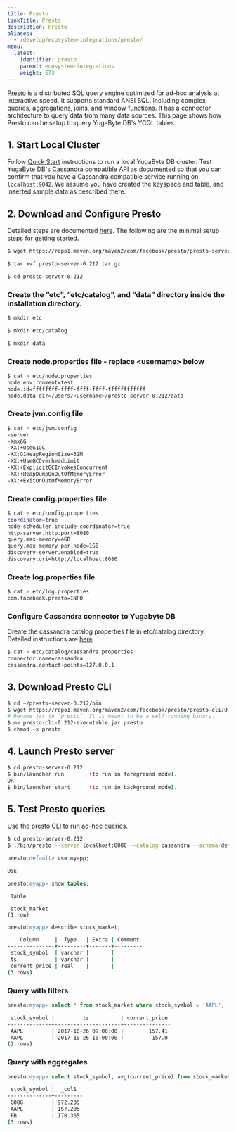 ```yaml
---
title: Presto
linkTitle: Presto
description: Presto
aliases:
  - /develop/ecosystem-integrations/presto/
menu:
  latest:
    identifier: presto
    parent: ecosystem-integrations
    weight: 573
---
```


[Presto](http://https://prestodb.io/) is a distributed SQL query engine optimized for ad-hoc analysis at interactive speed. It supports standard ANSI SQL, including complex queries, aggregations, joins, and window functions. It has a connector architecture to query data from many data sources.
This page shows how Presto can be setup to query YugaByte DB's YCQL tables.

## 1. Start Local Cluster

Follow [Quick Start](../../../quick-start/) instructions to run a local YugaByte DB cluster. Test YugaByte DB's Cassandra compatible API as [documented](../../../quick-start/test-cassandra/) so that you can confirm that you have a Cassandra compatible service running on `localhost:9042`. We assume you have created the keyspace and table, and inserted sample data as described there.

## 2. Download and Configure Presto
Detailed steps are documented [here](https://prestodb.io/docs/current/installation/deployment.html).
The following are the minimal setup steps for getting started.

```{.sh .copy .separator-dollar}
$ wget https://repo1.maven.org/maven2/com/facebook/presto/presto-server/0.212/presto-server-0.212.tar.gz
```

```{.sh .copy .separator-dollar}
$ tar xvf presto-server-0.212.tar.gz
```

```{.sh .copy .separator-dollar}
$ cd presto-server-0.212
```

### Create the “etc”, “etc/catalog”, and “data” directory inside the installation directory.

```{.sh .copy .separator-dollar}
$ mkdir etc
```

```{.sh .copy .separator-dollar}
$ mkdir etc/catalog
```

```{.sh .copy .separator-dollar}
$ mkdir data
```

### Create node.properties file - replace &lt;username&gt; below
```{.sh .copy .separator-dollar}
$ cat > etc/node.properties
node.environment=test
node.id=ffffffff-ffff-ffff-ffff-ffffffffffff
node.data-dir=/Users/<username>/presto-server-0.212/data
```

### Create jvm.config file
```{.sh .copy .separator-dollar}
$ cat > etc/jvm.config
-server
-Xmx6G
-XX:+UseG1GC
-XX:G1HeapRegionSize=32M
-XX:+UseGCOverheadLimit
-XX:+ExplicitGCInvokesConcurrent
-XX:+HeapDumpOnOutOfMemoryError
-XX:+ExitOnOutOfMemoryError
```

### Create config.properties file
```{.sh .copy .separator-dollar}
$ cat > etc/config.properties
coordinator=true
node-scheduler.include-coordinator=true
http-server.http.port=8080
query.max-memory=4GB
query.max-memory-per-node=1GB
discovery-server.enabled=true
discovery.uri=http://localhost:8080
```

### Create log.properties file
```{.sh .copy .separator-dollar}
$ cat > etc/log.properties
com.facebook.presto=INFO
```

### Configure Cassandra connector to Yugabyte DB

Create the cassandra catalog properties file in etc/catalog directory.
Detailed instructions are [here](https://prestodb.io/docs/current/connector/cassandra.html).

```{.sh .copy .separator-dollar}
$ cat > etc/catalog/cassandra.properties
connector.name=cassandra
cassandra.contact-points=127.0.0.1
```

## 3. Download Presto CLI
```sh
$ cd ~/presto-server-0.212/bin
$ wget https://repo1.maven.org/maven2/com/facebook/presto/presto-cli/0.212/presto-cli-0.212-executable.jar
# Rename jar to ‘presto’. It is meant to be a self-running binary.
$ mv presto-cli-0.212-executable.jar presto
$ chmod +x presto
```


## 4. Launch Presto server

```sh
$ cd presto-server-0.212
$ bin/launcher run        (to run in foreground mode).
OR
$ bin/launcher start      (to run in background mode).
```

## 5. Test Presto queries

Use the presto CLI to run ad-hoc queries. 

```sh
$ cd presto-server-0.212
$ ./bin/presto --server localhost:8080 --catalog cassandra --schema default
```

```{.sql .copy .separator-gt}
presto:default> use myapp;
```

```sh
USE
```

```{.sql .copy .separator-gt}
presto:myapp> show tables;
```

```
 Table
-------
 stock_market
(1 row)
```

```{.sql .copy .separator-gt}
presto:myapp> describe stock_market;
```

```sh
    Column     |  Type   | Extra | Comment 
---------------+---------+-------+---------
 stock_symbol  | varchar |       |         
 ts            | varchar |       |         
 current_price | real    |       |         
(3 rows)
```

### Query with filters
```{.sql .copy .separator-gt}
presto:myapp> select * from stock_market where stock_symbol = 'AAPL';
```

```sh
 stock_symbol |         ts          | current_price 
--------------+---------------------+---------------
 AAPL         | 2017-10-26 09:00:00 |        157.41 
 AAPL         | 2017-10-26 10:00:00 |         157.0 
(2 rows)
```

### Query with aggregates
```{.sql .copy .separator-gt}
presto:myapp> select stock_symbol, avg(current_price) from stock_market group by stock_symbol;
```

```sh
 stock_symbol |  _col1  
--------------+---------
 GOOG         | 972.235 
 AAPL         | 157.205 
 FB           | 170.365 
(3 rows)
```

